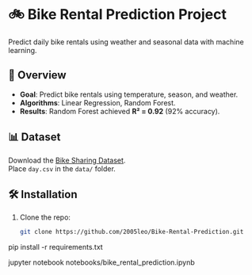 # 🚲 Bike Rental Prediction Project

Predict daily bike rentals using weather and seasonal data with machine learning.

## 📌 Overview
- **Goal**: Predict bike rentals using temperature, season, and weather.
- **Algorithms**: Linear Regression, Random Forest.
- **Results**: Random Forest achieved **R² = 0.92** (92% accuracy).

## 📊 Dataset
Download the [Bike Sharing Dataset](https://www.kaggle.com/datasets/lakshmi25npathi/bike-sharing-dataset).  
Place `day.csv` in the `data/` folder.

## 🛠️ Installation
1. Clone the repo:
   ```bash
   git clone https://github.com/2005leo/Bike-Rental-Prediction.git
   
pip install -r requirements.txt  

jupyter notebook notebooks/bike_rental_prediction.ipynb  
